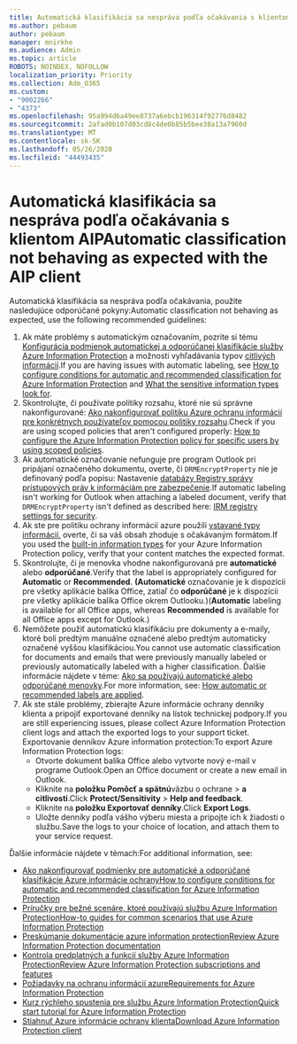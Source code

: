 ```yaml
---
title: Automatická klasifikácia sa nespráva podľa očakávania s klientom AIP
ms.author: pebaum
author: pebaum
manager: mnirkhe
ms.audience: Admin
ms.topic: article
ROBOTS: NOINDEX, NOFOLLOW
localization_priority: Priority
ms.collection: Adm_O365
ms.custom:
- "9002266"
- "4373"
ms.openlocfilehash: 95a994d6a49ee8737a6ebcb196314f92776d8482
ms.sourcegitcommit: 2afad0b107d03cd8c4de0b85b5bee38a13a7960d
ms.translationtype: MT
ms.contentlocale: sk-SK
ms.lasthandoff: 05/26/2020
ms.locfileid: "44493435"
---
```

# <a name="automatic-classification-not-behaving-as-expected-with-the-aip-client"></a><span data-ttu-id="7096e-102">Automatická klasifikácia sa nespráva podľa očakávania s klientom AIP</span><span class="sxs-lookup"><span data-stu-id="7096e-102">Automatic classification not behaving as expected with the AIP client</span></span>

<span data-ttu-id="7096e-103">Automatická klasifikácia sa nespráva podľa očakávania, použite nasledujúce odporúčané pokyny:</span><span class="sxs-lookup"><span data-stu-id="7096e-103">Automatic classification not behaving as expected, use the following recommended guidelines:</span></span>

1. <span data-ttu-id="7096e-104">Ak máte problémy s automatickým označovaním, pozrite si tému [Konfigurácia podmienok automatickej a odporúčanej klasifikácie služby Azure Information Protection](https://docs.microsoft.com/azure/information-protection/configure-policy-classification) a možnosti vyhľadávania typov [citlivých informácií](https://docs.microsoft.com/office365/securitycompliance/what-the-sensitive-information-types-look-for).</span><span class="sxs-lookup"><span data-stu-id="7096e-104">If you are having issues with automatic labeling, see [How to configure conditions for automatic and recommended classification for Azure Information Protection](https://docs.microsoft.com/azure/information-protection/configure-policy-classification) and [What the sensitive information types look for](https://docs.microsoft.com/office365/securitycompliance/what-the-sensitive-information-types-look-for).</span></span>
2. <span data-ttu-id="7096e-105">Skontrolujte, či používate politiky rozsahu, ktoré nie sú správne nakonfigurované: [Ako nakonfigurovať politiku Azure ochranu informácií pre konkrétnych používateľov pomocou politiky rozsahu](https://docs.microsoft.com/azure/information-protection/configure-policy-scope).</span><span class="sxs-lookup"><span data-stu-id="7096e-105">Check if you are using scoped policies that aren't configured properly: [How to configure the Azure Information Protection policy for specific users by using scoped policies](https://docs.microsoft.com/azure/information-protection/configure-policy-scope).</span></span>
3. <span data-ttu-id="7096e-106">Ak automatické označovanie nefunguje pre program Outlook pri pripájaní označeného dokumentu, overte, či `DRMEncryptProperty` nie je definovaný podľa popisu: Nastavenie [databázy Registry správy prístupových práv k informáciám pre zabezpečenie](https://docs.microsoft.com/deployoffice/security/protect-sensitive-messages-and-documents-by-using-irm-in-office#office-2016-irm-registry-key-options).</span><span class="sxs-lookup"><span data-stu-id="7096e-106">If automatic labeling isn't working for Outlook when attaching a labeled document, verify that `DRMEncryptProperty` isn't defined as described here: [IRM registry settings for security](https://docs.microsoft.com/deployoffice/security/protect-sensitive-messages-and-documents-by-using-irm-in-office#office-2016-irm-registry-key-options).</span></span>
4. <span data-ttu-id="7096e-107">Ak ste pre politiku ochrany informácií azure použili [vstavané typy informácií,](https://support.office.com/article/What-the-sensitive-information-types-look-for-fd505979-76be-4d9f-b459-abef3fc9e86b) overte, či sa váš obsah zhoduje s očakávaným formátom.</span><span class="sxs-lookup"><span data-stu-id="7096e-107">If you used the [built-in information types](https://support.office.com/article/What-the-sensitive-information-types-look-for-fd505979-76be-4d9f-b459-abef3fc9e86b) for your Azure Information Protection policy, verify that your content matches the expected format.</span></span>
5. <span data-ttu-id="7096e-108">Skontrolujte, či je menovka vhodne nakonfigurovaná pre **automatické** alebo **odporúčané**.</span><span class="sxs-lookup"><span data-stu-id="7096e-108">Verify that the label is appropriately configured for **Automatic** or **Recommended**.</span></span> <span data-ttu-id="7096e-109">**(Automatické** označovanie je k dispozícii pre všetky aplikácie balíka Office, zatiaľ čo **odporúčané** je k dispozícii pre všetky aplikácie balíka Office okrem Outlooku.)</span><span class="sxs-lookup"><span data-stu-id="7096e-109">(**Automatic** labeling is available for all Office apps, whereas **Recommended** is available for all Office apps except for Outlook.)</span></span>
6. <span data-ttu-id="7096e-110">Nemôžete použiť automatickú klasifikáciu pre dokumenty a e-maily, ktoré boli predtým manuálne označené alebo predtým automaticky označené vyššou klasifikáciou.</span><span class="sxs-lookup"><span data-stu-id="7096e-110">You cannot use automatic classification for documents and emails that were previously manually labeled or previously automatically labeled with a higher classification.</span></span>  <span data-ttu-id="7096e-111">Ďalšie informácie nájdete v téme: [Ako sa používajú automatické alebo odporúčané menovky](https://docs.microsoft.com/azure/information-protection/configure-policy-classification#how-automatic-or-recommended-labels-are-applied).</span><span class="sxs-lookup"><span data-stu-id="7096e-111">For more information, see: [How automatic or recommended labels are applied](https://docs.microsoft.com/azure/information-protection/configure-policy-classification#how-automatic-or-recommended-labels-are-applied).</span></span>
7. <span data-ttu-id="7096e-112">Ak ste stále problémy, zbierajte Azure informácie ochrany denníky klienta a pripojiť exportované denníky na lístok technickej podpory.</span><span class="sxs-lookup"><span data-stu-id="7096e-112">If you are still experiencing issues, please collect Azure Information Protection client logs and attach the exported logs to your support ticket.</span></span> <span data-ttu-id="7096e-113">Exportovanie denníkov Azure information protection:</span><span class="sxs-lookup"><span data-stu-id="7096e-113">To export Azure Information Protection logs:</span></span>
    - <span data-ttu-id="7096e-114">Otvorte dokument balíka Office alebo vytvorte nový e-mail v programe Outlook.</span><span class="sxs-lookup"><span data-stu-id="7096e-114">Open an Office document or create a new email in Outlook.</span></span>
    - <span data-ttu-id="7096e-115">Kliknite na **položku Pomôcť a spätnú**väzbu o ochrane  >  **a citlivosti**.</span><span class="sxs-lookup"><span data-stu-id="7096e-115">Click **Protect/Sensitivity** > **Help and feedback**.</span></span>
    - <span data-ttu-id="7096e-116">Kliknite na **položku Exportovať denníky**.</span><span class="sxs-lookup"><span data-stu-id="7096e-116">Click **Export Logs**.</span></span>
    - <span data-ttu-id="7096e-117">Uložte denníky podľa vášho výberu miesta a pripojte ich k žiadosti o službu.</span><span class="sxs-lookup"><span data-stu-id="7096e-117">Save the logs to your choice of location, and attach them to your service request.</span></span>

<span data-ttu-id="7096e-118">Ďalšie informácie nájdete v témach:</span><span class="sxs-lookup"><span data-stu-id="7096e-118">For additional information, see:</span></span>

- [<span data-ttu-id="7096e-119">Ako nakonfigurovať podmienky pre automatické a odporúčané klasifikácie Azure informácie ochrany</span><span class="sxs-lookup"><span data-stu-id="7096e-119">How to configure conditions for automatic and recommended classification for Azure Information Protection</span></span>](https://docs.microsoft.com/azure/information-protection/configure-policy-classification)
- [<span data-ttu-id="7096e-120">Príručky pre bežné scenáre, ktoré používajú službu Azure Information Protection</span><span class="sxs-lookup"><span data-stu-id="7096e-120">How-to guides for common scenarios that use Azure Information Protection</span></span>](https://docs.microsoft.com/azure/information-protection/how-to-guides)
- [<span data-ttu-id="7096e-121">Preskúmanie dokumentácie azure information protection</span><span class="sxs-lookup"><span data-stu-id="7096e-121">Review Azure Information Protection documentation</span></span>](https://docs.microsoft.com/azure/information-protection/what-is-information-protection)
- [<span data-ttu-id="7096e-122">Kontrola predplatných a funkcií služby Azure Information Protection</span><span class="sxs-lookup"><span data-stu-id="7096e-122">Review Azure Information Protection subscriptions and features</span></span>](https://azure.microsoft.com/pricing/details/information-protection)
- [<span data-ttu-id="7096e-123">Požiadavky na ochranu informácií azure</span><span class="sxs-lookup"><span data-stu-id="7096e-123">Requirements for Azure Information Protection</span></span>](https://docs.microsoft.com/azure/information-protection/get-started/requirements)
- [<span data-ttu-id="7096e-124">Kurz rýchleho spustenia pre službu Azure Information Protection</span><span class="sxs-lookup"><span data-stu-id="7096e-124">Quick start tutorial for Azure Information Protection</span></span>](https://docs.microsoft.com/azure/information-protection/get-started/infoprotect-quick-start-tutorial)
- [<span data-ttu-id="7096e-125">Stiahnuť Azure informácie ochrany klienta</span><span class="sxs-lookup"><span data-stu-id="7096e-125">Download Azure Information Protection client</span></span>](https://www.microsoft.com/download/details.aspx?id=53018)
